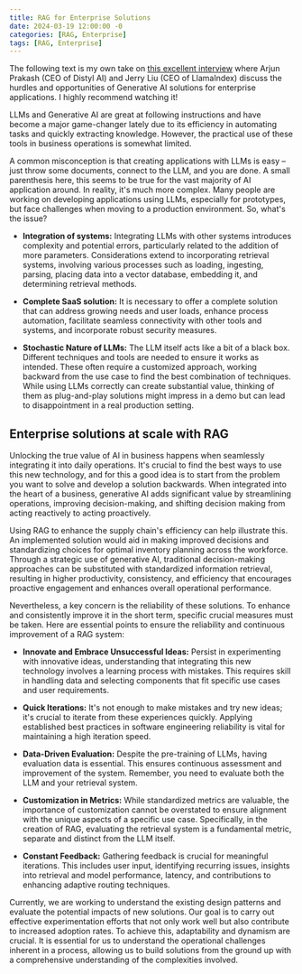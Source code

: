 ```yaml
---
title: RAG for Enterprise Solutions
date: 2024-03-19 12:00:00 -0
categories: [RAG, Enterprise]
tags: [RAG, Enterprise]
---
```


The following text is my own take on [this excellent interview](https://youtu.be/cuxl5g4WEe4?si=vU-jFaDEGVx1oEUs) where Arjun Prakash (CEO of Distyl AI) and Jerry Liu (CEO of LlamaIndex) discuss the hurdles and opportunities of Generative AI solutions for enterprise applications. I highly recommend watching it!

LLMs and Generative AI are great at following instructions and have become a major game-changer lately due to its efficiency in automating tasks and quickly extracting knowledge. However, the practical use of these tools in business operations is somewhat limited.

A common misconception is that creating applications with LLMs is easy – just throw some documents, connect to the LLM, and you are done. A small parenthesis here, this seems to be true for the vast majority of AI application around. In reality, it's much more complex. Many people are working on developing applications using LLMs, especially for prototypes, but face challenges when moving to a production environment. So, what's the issue?

- **Integration of systems:** Integrating LLMs with other systems introduces complexity and potential errors, particularly related to the addition of more parameters. Considerations extend to incorporating retrieval systems, involving various processes such as loading, ingesting, parsing, placing data into a vector database, embedding it, and determining retrieval methods.

- **Complete SaaS solution:** It is necessary to offer a complete solution that can address growing needs and user loads, enhance process automation, facilitate seamless connectivity with other tools and systems, and incorporate robust security measures.

- **Stochastic Nature of LLMs:** The LLM itself acts like a bit of a black box. Different techniques and tools are needed to ensure it works as intended. These often require a customized approach, working backward from the use case to find the best combination of techniques. While using LLMs correctly can create substantial value, thinking of them as plug-and-play solutions might impress in a demo but can lead to disappointment in a real production setting.

## Enterprise solutions at scale with RAG

Unlocking the true value of AI in business happens when seamlessly integrating it into daily operations. It's crucial to find the best ways to use this new technology, and for this a good idea is to start from the problem you want to solve and develop a solution backwards. When integrated into the heart of a business, generative AI adds significant value by streamlining operations, improving decision-making, and shifting decision making from acting reactively to acting proactively.

Using RAG to enhance the supply chain's efficiency can help illustrate this. An implemented solution would aid in making improved decisions and standardizing choices for optimal inventory planning across the workforce. Through a strategic use of generative AI, traditional decision-making approaches can be substituted with standardized information retrieval, resulting in higher productivity, consistency, and efficiency that encourages proactive engagement and enhances overall operational performance.

Nevertheless, a key concern is the reliability of these solutions. To enhance and consistently improve it in the short term, specific crucial measures must be taken. Here are essential points to ensure the reliability and continuous improvement of a RAG system:

- **Innovate and Embrace Unsuccessful Ideas:** Persist in experimenting with innovative ideas, understanding that integrating this new technology involves a learning process with mistakes. This requires skill in handling data and selecting components that fit specific use cases and user requirements.

- **Quick Iterations:** It's not enough to make mistakes and try new ideas; it's crucial to iterate from these experiences quickly. Applying established best practices in software engineering reliability is vital for maintaining a high iteration speed.

- **Data-Driven Evaluation:** Despite the pre-training of LLMs, having evaluation data is essential. This ensures continuous assessment and improvement of the system. Remember, you need to evaluate both the LLM and your retrieval system.

- **Customization in Metrics:** While standardized metrics are valuable, the importance of customization cannot be overstated to ensure alignment with the unique aspects of a specific use case. Specifically, in the creation of RAG, evaluating the retrieval system is a fundamental metric, separate and distinct from the LLM itself.

- **Constant Feedback:** Gathering feedback is crucial for meaningful iterations. This includes user input, identifying recurring issues, insights into retrieval and model performance, latency, and contributions to enhancing adaptive routing techniques.

Currently, we are working to understand the existing design patterns and evaluate the potential impacts of new solutions. Our goal is to carry out effective experimentation efforts that not only work well but also contribute to increased adoption rates. To achieve this, adaptability and dynamism are crucial. It is essential for us to understand the operational challenges inherent in a process, allowing us to build solutions from the ground up with a comprehensive understanding of the complexities involved.